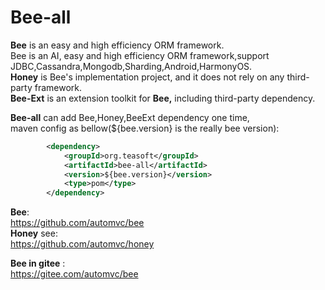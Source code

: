 
Bee-all
=========
**Bee** is an easy and high efficiency ORM framework.  
Bee is an AI, easy and high efficiency ORM framework,support JDBC,Cassandra,Mongodb,Sharding,Android,HarmonyOS.     
**Honey** is Bee's implementation project, and it does not rely on any third-party framework.     
**Bee-Ext** is an extension toolkit for **Bee,** including third-party dependency.     

**Bee-all** can add Bee,Honey,BeeExt dependency one time,	
maven config as bellow(${bee.version} is the really bee version):	

```xml
		<dependency>
			<groupId>org.teasoft</groupId>
			<artifactId>bee-all</artifactId>
			<version>${bee.version}</version>
			<type>pom</type>
		</dependency>
```


**Bee**:  
https://github.com/automvc/bee  
**Honey** see:  
https://github.com/automvc/honey  

**Bee in gitee** :  
https://gitee.com/automvc/bee  


